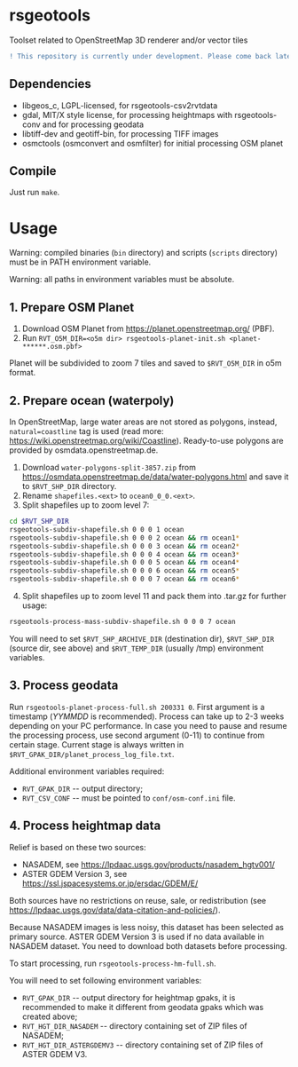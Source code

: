 # rsgeotools
Toolset related to OpenStreetMap 3D renderer and/or vector tiles

```diff
! This repository is currently under development. Please come back later. 
```

## Dependencies

* libgeos_c, LGPL-licensed, for rsgeotools-csv2rvtdata
* gdal, MIT/X style license, for processing heightmaps with rsgeotools-conv and for processing geodata
* libtiff-dev and geotiff-bin, for processing TIFF images
* osmctools (osmconvert and osmfilter) for initial processing OSM planet

## Compile

Just run `make`. 

# Usage

Warning: compiled binaries (`bin` directory) and scripts (`scripts` directory) must be in PATH environment variable. 

Warning: all paths in environment variables must be absolute. 

## 1. Prepare OSM Planet

1. Download OSM Planet from https://planet.openstreetmap.org/ (PBF). 
2. Run `RVT_O5M_DIR=<o5m dir> rsgeotools-planet-init.sh <planet-******.osm.pbf>`

Planet will be subdivided to zoom 7 tiles and saved to `$RVT_O5M_DIR` in o5m format.

## 2. Prepare ocean (waterpoly)

In OpenStreetMap, large water areas are not stored as polygons, instead, `natural=coastline` tag is used (read more: https://wiki.openstreetmap.org/wiki/Coastline). Ready-to-use polygons are provided by osmdata.openstreetmap.de.

1. Download `water-polygons-split-3857.zip` from https://osmdata.openstreetmap.de/data/water-polygons.html and save it to `$RVT_SHP_DIR` directory. 
2. Rename `shapefiles.<ext>` to `ocean0_0_0.<ext>`.
3. Split shapefiles up to zoom level 7:
```sh
cd $RVT_SHP_DIR
rsgeotools-subdiv-shapefile.sh 0 0 0 1 ocean
rsgeotools-subdiv-shapefile.sh 0 0 0 2 ocean && rm ocean1*
rsgeotools-subdiv-shapefile.sh 0 0 0 3 ocean && rm ocean2*
rsgeotools-subdiv-shapefile.sh 0 0 0 4 ocean && rm ocean3*
rsgeotools-subdiv-shapefile.sh 0 0 0 5 ocean && rm ocean4*
rsgeotools-subdiv-shapefile.sh 0 0 0 6 ocean && rm ocean5*
rsgeotools-subdiv-shapefile.sh 0 0 0 7 ocean && rm ocean6*
```

4. Split shapefiles up to zoom level 11 and pack them into .tar.gz for further usage:
```sh
rsgeotools-process-mass-subdiv-shapefile.sh 0 0 0 7 ocean
```

You will need to set `$RVT_SHP_ARCHIVE_DIR` (destination dir), `$RVT_SHP_DIR` (source dir, see above) and `$RVT_TEMP_DIR` (usually /tmp) environment variables.

## 3. Process geodata

Run `rsgeotools-planet-process-full.sh 200331 0`. First argument is a timestamp (*YYMMDD* is recommended). Process can take up to 2-3 weeks depending on your PC performance. In case you need to pause and resume the processing process, use second argument (0-11) to continue from certain stage. Current stage is always written in `$RVT_GPAK_DIR/planet_process_log_file.txt`. 

Additional environment variables required:
* `RVT_GPAK_DIR` -- output directory;
* `RVT_CSV_CONF` -- must be pointed to `conf/osm-conf.ini` file. 

## 4. Process heightmap data

Relief is based on these two sources:
* NASADEM, see https://lpdaac.usgs.gov/products/nasadem_hgtv001/
* ASTER GDEM Version 3, see https://ssl.jspacesystems.or.jp/ersdac/GDEM/E/

Both sources have no restrictions on reuse, sale, or redistribution (see https://lpdaac.usgs.gov/data/data-citation-and-policies/). 

Because NASADEM images is less noisy, this dataset has been selected as primary source. ASTER GDEM Version 3 is used if no data available in NASADEM dataset. You need to download both datasets before processing. 

To start processing, run `rsgeotools-process-hm-full.sh`. 

You will need to set following environment variables:
* `RVT_GPAK_DIR` -- output directory for heightmap gpaks, it is recommended to make it different from geodata gpaks which was created above;
* `RVT_HGT_DIR_NASADEM` -- directory containing set of ZIP files of NASADEM;
* `RVT_HGT_DIR_ASTERGDEMV3` -- directory containing set of ZIP files of ASTER GDEM V3. 


